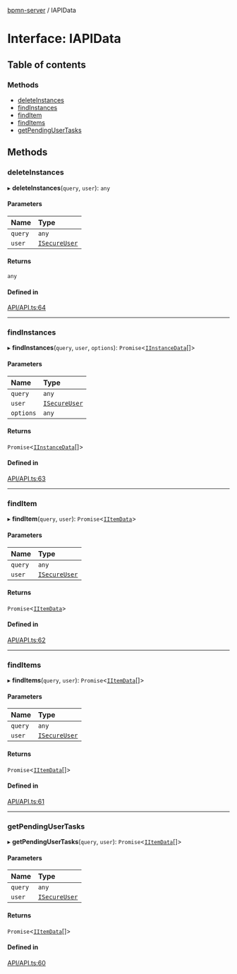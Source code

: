 [bpmn-server](../README.md) / IAPIData

# Interface: IAPIData

## Table of contents

### Methods

- [deleteInstances](IAPIData.md#deleteinstances)
- [findInstances](IAPIData.md#findinstances)
- [findItem](IAPIData.md#finditem)
- [findItems](IAPIData.md#finditems)
- [getPendingUserTasks](IAPIData.md#getpendingusertasks)

## Methods

### deleteInstances

▸ **deleteInstances**(`query`, `user`): `any`

#### Parameters

| Name | Type |
| :------ | :------ |
| `query` | `any` |
| `user` | [`ISecureUser`](ISecureUser.md) |

#### Returns

`any`

#### Defined in

[API/API.ts:64](https://bitbucket.org/ralphhanna/bpmn-server/src/2ac50a51/WebApp/bpmnServer/src/API/API.ts#lines-64)

___

### findInstances

▸ **findInstances**(`query`, `user`, `options`): `Promise`\<[`IInstanceData`](IInstanceData.md)[]\>

#### Parameters

| Name | Type |
| :------ | :------ |
| `query` | `any` |
| `user` | [`ISecureUser`](ISecureUser.md) |
| `options` | `any` |

#### Returns

`Promise`\<[`IInstanceData`](IInstanceData.md)[]\>

#### Defined in

[API/API.ts:63](https://bitbucket.org/ralphhanna/bpmn-server/src/2ac50a51/WebApp/bpmnServer/src/API/API.ts#lines-63)

___

### findItem

▸ **findItem**(`query`, `user`): `Promise`\<[`IItemData`](IItemData.md)\>

#### Parameters

| Name | Type |
| :------ | :------ |
| `query` | `any` |
| `user` | [`ISecureUser`](ISecureUser.md) |

#### Returns

`Promise`\<[`IItemData`](IItemData.md)\>

#### Defined in

[API/API.ts:62](https://bitbucket.org/ralphhanna/bpmn-server/src/2ac50a51/WebApp/bpmnServer/src/API/API.ts#lines-62)

___

### findItems

▸ **findItems**(`query`, `user`): `Promise`\<[`IItemData`](IItemData.md)[]\>

#### Parameters

| Name | Type |
| :------ | :------ |
| `query` | `any` |
| `user` | [`ISecureUser`](ISecureUser.md) |

#### Returns

`Promise`\<[`IItemData`](IItemData.md)[]\>

#### Defined in

[API/API.ts:61](https://bitbucket.org/ralphhanna/bpmn-server/src/2ac50a51/WebApp/bpmnServer/src/API/API.ts#lines-61)

___

### getPendingUserTasks

▸ **getPendingUserTasks**(`query`, `user`): `Promise`\<[`IItemData`](IItemData.md)[]\>

#### Parameters

| Name | Type |
| :------ | :------ |
| `query` | `any` |
| `user` | [`ISecureUser`](ISecureUser.md) |

#### Returns

`Promise`\<[`IItemData`](IItemData.md)[]\>

#### Defined in

[API/API.ts:60](https://bitbucket.org/ralphhanna/bpmn-server/src/2ac50a51/WebApp/bpmnServer/src/API/API.ts#lines-60)
